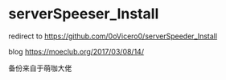 # serverSpeeser_Install
redirect to https://github.com/0oVicero0/serverSpeeder_Install

blog https://moeclub.org/2017/03/08/14/

备份来自于萌咖大佬
